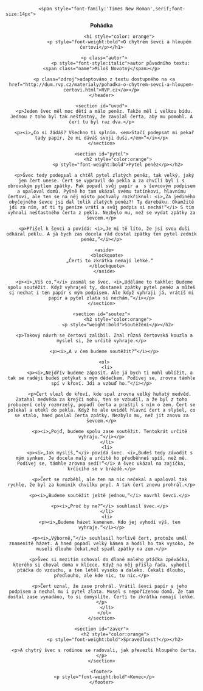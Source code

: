 <!DOCTYPE html>
<html>
<head>
  <title>O chytrém ševci a hloupém čertovi</title>
  <meta charset="utf-8">
  <style>
    body, html {
    
    }
  </style>
</head>
<body>

                <span style="font-family:'Times New Roman',serif;font-size:14px">
    
  <div class="content">
    <header>
      <p class="zanr">
                 <p style="font-weight:bold"> 
      Pohádka</p>
    
                 <h1 style="color: orange">
                 <p style="font-weight:bold">O chytrém ševci a hloupém čertovi</p></h1>
    
      <p class="autor">
                  <p style="font-style:italic">autor původního textu: <span class="name">Miloš Novotný</span></p>
      
      <p class="zdroj">adaptováno z textu dostupného na <a href="http://dum.rvp.cz/materialy/pohadka-o-chytrem-sevci-a-hloupem-certovi.html">RVP.cz</a></p>
    </header>
    
    <section id="uvod">
      <p>Jeden švec měl moc dětí a málo peněz. Takže měl i velkou bídu. Jednou z toho byl tak nešťastný, že zavolal čerta, aby mu pomohl. A čert tu byl raz dva.</p>

      <p><i>„Co si žádáš? Všechno ti splním. <em>Stačí podepsat mi pekař tady papír, že mi dáváš svoji duši.</em>“</i></p>
    </section>
    
    <section id="pytel">
                <h2 style="color:orange">
                <p style="font-weight:bold">Pytel peněz</p></h2>

      <p>Švec tedy podepsal a chtěl pytel zlatých peněz, tak velký, jaký jen čert unese. Čert se vypravil do pekla a za chvíli byl i s obrovským pytlem zpátky. Pak popadl svůj papír a  s ševcovým podpisem a upaloval domů. Pyšně ho tam ukázal svému tatínkovi, hlavnímu čertovi, ale ten se na něj místo pochvaly rozkřiknul: <i>„Za jediného obyčejného ševce jsi dal tolik zlatých peněz?! Ty darebáku. Okamžitě jdi za ním, ať ti ty peníze vrátí a svůj podpis si nechá!“</i> S tím vyhnali nešťastného čerta z pekla. Nezbylo mu, než se vydat zpátky za ševcem.</p>

      <p>Přišel k ševci a povídá: <i>„Je mi tě líto, že jsi svou duši odkázal peklu. A já bych zas docela rád dostal zpátky ten pytel zedník peněz,“</i></p>
      
      <aside>
        <blockquote>
          „Čerti to zkrátka nemají lehké.“
        </blockquote>
      </aside>

      <p><i>„Víš co,“</i> zasmál se švec. <i>„Uděláme to takhle: Budeme spolu soutěžit. Když vyhraješ ty, dostaneš zpátky pytel peněz a můžeš si nechat i ten papír s mým podpisem. Ale když vyhraji já, vrátíš mi papír a pytel zlata si nechám.“</i></p>
    </section>
    
    <section id="soutez">
                <h2 style="color:orange">
                <p style="weight:bold">Soutěžení</p></h2>

      <p>Takový návrh se čertovi zalíbil. Znal různá čertovská kouzla a myslel si, že určitě vyhraje.</p>

      <p><i>„A v čem budeme soutěžit?“</i></p>

      <ol>
        <li>
          <p><i>„Nejdřív budeme zápasit. Ale já bych ti mohl ublížit, a tak se raději budeš potýkat s mým dědečkem. Podívej se, zrovna támhle spí v křoví. Jdi a vzbuď ho.“</i></p>

          <p>Čert vlezl do křoví, kde spal zrovna velký huňatý medvěd. Zatahal medvěda za krejčí nohu, ten se vzbudil, a že byl z toho probuzení celý rozmrzelý, popadl čerta a praštil s ním o zem. Čert se polekal a utekl do pekla. Když ho ale uviděl hlavní čert a slyšel, co se stalo, hned poslal čerta zpátky. Nezbylo mu, než jít znovu za ševcem.</p>

          <p><i>„Pojď, budeme spolu zase soutěžit. Tentokrát určitě vyhraju.“</i></p>
        </li>
        <li>
          <p><i>„Jak myslíš,“</i> povídá švec. <i>„Budeš tedy závodit s mým synkem. Je docela malý a určitě ho předběhneš spíš, než mě. Podívej se, támhle zrovna sedí!“</i> A švec ukázal na zajíčka, krčícího se v brázdě.</p>

          <p>Čert se rozběhl, ale ten na nic nečekal a upaloval tak rychle, že byl za kominík chvilku pryč. A tak čert znovu prohrál.</p>

          <p><i>„Budeme soutěžit ještě jednou,“</i> navrhl ševci.</p>
          
          <p><i>„Proč by ne?“</i> souhlasil švec.</p>
        </li>
        <li>
          <p><i>„Budeme házet kamenem. Kdo jej vyhodí výš, ten vyhraje.“</i></p>

          <p><i>„Výborně,“</i> souhlasil horlivě čert, protože uměl znamenitě házet. A hned popadl velký kámen a hodil ho tak vysoko, že museli dlouho čekat,než spadl zpátky na zem.</p>

          <p>Švec si mezitím schoval do dlaně malého ptáčka zpěváčka, kterého si choval doma v klícce. Když na něj přišla řada, vyhodil ptáčka do vzduchu, a ten letěl vysoko a daleko. Čekali dlouho, předlouho, ale kde nic, tu nic.</p>

          <p>Čert uznal, že zase prohrál. Vrátil ševci papír s jeho podpisem a nechal mu i pytel zlata. Musel s nepořízenou domů. Že tam dostal zase vynadáno, to si domyslíte. Čerti to zkrátka nemají lehké.</p>
        </li>
      </ol>
    </section>
      
    <section id="zaver">
              <h2 style="color:orange">
              <p style="font-weight:bold">Spravedlnost?</p></h2>
      
      <p>A chytrý švec s rodinou se radovali, jak převezli hloupého čerta.</p>
    </section>

    <footer>
      <p style="font-weight:bold">Konec</p>
    </footer>

  </div>
</body>
</html>

     
